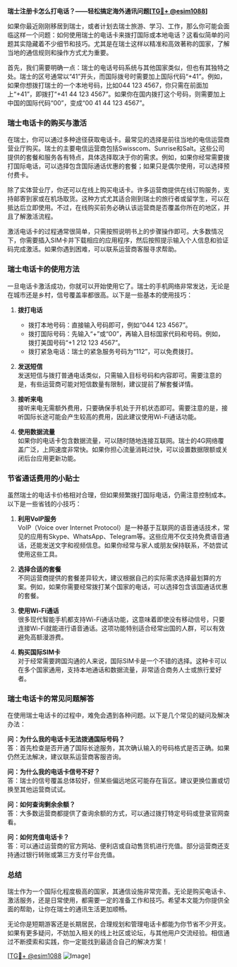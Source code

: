 **瑞士注册卡怎么打电话？——轻松搞定海外通讯问题[[TG💪+ @esim1088](https://t.me/s/esim1088)]**

如果你最近刚刚移居到瑞士，或者计划去瑞士旅游、学习、工作，那么你可能会面临这样一个问题：如何使用瑞士的电话卡来拨打国际或本地电话？这看似简单的问题其实隐藏着不少细节和技巧。尤其是在瑞士这样以精准和高效著称的国家，了解当地的通信规则和操作方式尤为重要。

首先，我们需要明确一点：瑞士的电话号码系统与其他国家类似，但也有其独特之处。瑞士的区号通常以“41”开头，而国际拨号时需要加上国际代码“+41”。例如，如果你想拨打瑞士的一个本地号码，比如044 123 4567，你只需在前面加上“+41”，即拨打“+41 44 123 4567”。如果你在国内拨打这个号码，则需要加上中国的国际代码“00”，变成“00 41 44 123 4567”。

### **瑞士电话卡的购买与激活**

在瑞士，你可以通过多种途径获取电话卡。最常见的选择是前往当地的电信运营商营业厅购买。瑞士的主要电信运营商包括Swisscom、Sunrise和Salt。这些公司提供的套餐和服务各有特点，具体选择取决于你的需求。例如，如果你经常需要拨打国际电话，可以选择包含国际通话优惠的套餐；如果只是偶尔使用，可以选择预付费卡。

除了实体营业厅，你还可以在线上购买电话卡。许多运营商提供在线订购服务，支持邮寄到家或在机场取货。这种方式尤其适合刚到瑞士的旅行者或留学生，可以在抵达后立即使用。不过，在线购买前务必确认该运营商是否覆盖你所在的地区，并且了解激活流程。

激活电话卡的过程通常很简单，只需按照说明书上的步骤操作即可。大多数情况下，你需要插入SIM卡并下载相应的应用程序，然后按照提示输入个人信息和验证码完成激活。如果你遇到困难，可以联系运营商客服寻求帮助。

### **瑞士电话卡的使用方法**

一旦电话卡激活成功，你就可以开始使用它了。瑞士的手机网络非常发达，无论是在城市还是乡村，信号覆盖率都很高。以下是一些基本的使用技巧：

1. **拨打电话**  
   - 拨打本地号码：直接输入号码即可，例如“044 123 4567”。
   - 拨打国际号码：先输入“+”或“00”，再输入目标国家代码和号码。例如，拨打美国号码“+1 212 123 4567”。
   - 拨打紧急电话：瑞士的紧急服务号码为“112”，可以免费拨打。

2. **发送短信**  
   发送短信与拨打普通电话类似，只需输入目标号码和内容即可。需要注意的是，有些运营商可能对短信数量有限制，建议提前了解套餐详情。

3. **接听来电**  
   接听来电无需额外费用，只要确保手机处于开机状态即可。需要注意的是，接听国际长途可能会产生较高的费用，因此建议使用Wi-Fi通话功能。

4. **使用数据流量**  
   如果你的电话卡包含数据流量，可以随时随地连接互联网。瑞士的4G网络覆盖广泛，上网速度非常快。如果你担心流量消耗过快，可以设置数据限额或关闭后台应用更新功能。

### **节省通话费用的小贴士**

虽然瑞士的电话卡价格相对合理，但如果频繁拨打国际电话，仍需注意控制成本。以下是一些省钱的小技巧：

1. **利用VoIP服务**  
   VoIP（Voice over Internet Protocol）是一种基于互联网的语音通话技术，常见的应用有Skype、WhatsApp、Telegram等。这些应用不仅支持免费语音通话，还能发送文字和视频信息。如果你经常与家人或朋友保持联系，不妨尝试使用这些工具。

2. **选择合适的套餐**  
   不同运营商提供的套餐差异较大，建议根据自己的实际需求选择最划算的方案。例如，如果你需要经常拨打某个国家的电话，可以选择包含该国通话优惠的套餐。

3. **使用Wi-Fi通话**  
   很多现代智能手机都支持Wi-Fi通话功能，这意味着即使没有移动信号，只要连接Wi-Fi就能进行语音通话。这项功能特别适合经常出国的人群，可以有效避免高额漫游费。

4. **购买国际SIM卡**  
   对于经常需要跨国沟通的人来说，国际SIM卡是一个不错的选择。这种卡可以在多个国家通用，支持本地通话和数据流量，非常适合商务人士或旅行爱好者。

### **瑞士电话卡的常见问题解答**

在使用瑞士电话卡的过程中，难免会遇到各种问题。以下是几个常见的疑问及解决办法：

**问：为什么我的电话卡无法拨通国际号码？**  
答：首先检查是否开通了国际长途服务，其次确认输入的号码格式是否正确。如果仍然无法解决，建议联系运营商客服咨询。

**问：为什么我的电话卡信号不好？**  
答：瑞士的信号覆盖总体较好，但某些偏远地区可能存在盲区。建议更换位置或切换至其他运营商试试。

**问：如何查询剩余余额？**  
答：大多数运营商都提供了查询余额的方式，可以通过拨打特定号码或登录官网查看。

**问：如何充值电话卡？**  
答：可以通过运营商的官方网站、便利店或自动售货机进行充值。部分运营商还支持通过银行转账或第三方支付平台充值。

### **总结**

瑞士作为一个国际化程度极高的国家，其通信设施非常完善。无论是购买电话卡、激活服务，还是日常使用，都需要一定的准备工作和技巧。希望本文能为你提供全面的帮助，让你在瑞士的通讯生活更加顺畅。

无论你是短期游客还是长期居民，合理规划和管理电话卡都能为你节省不少开支。如果有更多疑问，不妨加入相关的线上社区或论坛，与其他用户交流经验。相信通过不断摸索和实践，你一定能找到最适合自己的解决方案！

[[TG💪+ @esim1088](https://t.me/s/esim1088) ![Image](https://i.postimg.cc/4NQfJmqS/Snipaste-2025-05-13-00-14-12.png)]